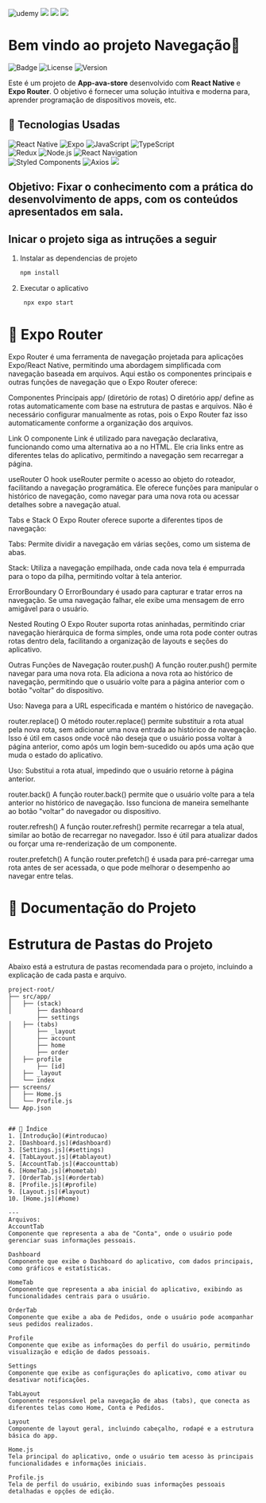 ![udemy](https://img.shields.io/badge/Udemy-EC5252?style=for-the-badge&logo=Udemy&logoColor=white)
![](https://img.shields.io/badge/Instagram-E4405F?style=for-the-badge&logo=instagram&logoColor=white)
![](https://img.shields.io/badge/YouTube-FF0000?style=for-the-badge&logo=youtube&logoColor=white)
![](https://img.shields.io/badge/Discord-7289DA?style=for-the-badge&logo=discord&logoColor=white)

# Bem vindo ao projeto Navegação👋

![Badge](https://img.shields.io/badge/Status-Ativo-brightgreen) ![License](https://img.shields.io/badge/License-MIT-blue) ![Version](https://img.shields.io/badge/Version-1.0.0-lightgrey)

Este é um projeto de **App-ava-store** desenvolvido com **React Native** e **Expo Router**. O objetivo é fornecer uma solução intuitiva e moderna para, aprender programação de dispositivos moveis, etc.

## 🚀 Tecnologias Usadas

![React Native](https://img.shields.io/badge/React_Native-00B0FF?style=for-the-badge&logo=react&logoColor=white) ![Expo](https://img.shields.io/badge/Expo-000020?style=for-the-badge&logo=expo&logoColor=white) ![JavaScript](https://img.shields.io/badge/JavaScript-F7DF1E?style=for-the-badge&logo=javascript&logoColor=black)
![TypeScript](https://img.shields.io/badge/TypeScript-3178C6?style=for-the-badge&logo=typescript&logoColor=white)  
![Redux](https://img.shields.io/badge/Redux-764ABC?style=for-the-badge&logo=redux&logoColor=white) ![Node.js](https://img.shields.io/badge/Node.js-339933?style=for-the-badge&logo=node.js&logoColor=white)
![React Navigation](https://img.shields.io/badge/React_Navigation-00B0FF?style=for-the-badge&logo=react&logoColor=white)  
![Styled Components](https://img.shields.io/badge/Styled_Components-DB7093?style=for-the-badge&logo=styled-components&logoColor=white) ![Axios](https://img.shields.io/badge/Axios-5A29E4?style=for-the-badge&logo=axios&logoColor=white)
![](https://img.shields.io/badge/Android-3DDC84?style=for-the-badge&logo=android&logoColor=white)

## Objetivo: Fixar o conhecimento com a prática do desenvolvimento de apps, com os conteúdos apresentados em sala.

## Inicar o projeto siga as intruções a seguir

1. Instalar as dependencias de projeto

   ```bash
   npm install
   ```

2. Executar o aplicativo

   ```bash
    npx expo start
   ```

# 📌 Expo Router

Expo Router é uma ferramenta de navegação projetada para aplicações Expo/React Native, permitindo uma abordagem simplificada com navegação baseada em arquivos. Aqui estão os componentes principais e outras funções de navegação que o Expo Router oferece:

Componentes Principais
app/ (diretório de rotas)
O diretório app/ define as rotas automaticamente com base na estrutura de pastas e arquivos. Não é necessário configurar manualmente as rotas, pois o Expo Router faz isso automaticamente conforme a organização dos arquivos.

Link
O componente Link é utilizado para navegação declarativa, funcionando como uma alternativa ao a no HTML. Ele cria links entre as diferentes telas do aplicativo, permitindo a navegação sem recarregar a página.

useRouter
O hook useRouter permite o acesso ao objeto do roteador, facilitando a navegação programática. Ele oferece funções para manipular o histórico de navegação, como navegar para uma nova rota ou acessar detalhes sobre a navegação atual.

Tabs e Stack
O Expo Router oferece suporte a diferentes tipos de navegação:

Tabs: Permite dividir a navegação em várias seções, como um sistema de abas.

Stack: Utiliza a navegação empilhada, onde cada nova tela é empurrada para o topo da pilha, permitindo voltar à tela anterior.

ErrorBoundary
O ErrorBoundary é usado para capturar e tratar erros na navegação. Se uma navegação falhar, ele exibe uma mensagem de erro amigável para o usuário.

Nested Routing
O Expo Router suporta rotas aninhadas, permitindo criar navegação hierárquica de forma simples, onde uma rota pode conter outras rotas dentro dela, facilitando a organização de layouts e seções do aplicativo.

Outras Funções de Navegação
router.push()
A função router.push() permite navegar para uma nova rota. Ela adiciona a nova rota ao histórico de navegação, permitindo que o usuário volte para a página anterior com o botão "voltar" do dispositivo.

Uso: Navega para a URL especificada e mantém o histórico de navegação.

router.replace()
O método router.replace() permite substituir a rota atual pela nova rota, sem adicionar uma nova entrada ao histórico de navegação. Isso é útil em casos onde você não deseja que o usuário possa voltar à página anterior, como após um login bem-sucedido ou após uma ação que muda o estado do aplicativo.

Uso: Substitui a rota atual, impedindo que o usuário retorne à página anterior.

router.back()
A função router.back() permite que o usuário volte para a tela anterior no histórico de navegação. Isso funciona de maneira semelhante ao botão "voltar" do navegador ou dispositivo.

router.refresh()
A função router.refresh() permite recarregar a tela atual, similar ao botão de recarregar no navegador. Isso é útil para atualizar dados ou forçar uma re-renderização de um componente.

router.prefetch()
A função router.prefetch() é usada para pré-carregar uma rota antes de ser acessada, o que pode melhorar o desempenho ao navegar entre telas.

# 📌 Documentação do Projeto

# Estrutura de Pastas do Projeto

Abaixo está a estrutura de pastas recomendada para o projeto, incluindo a explicação de cada pasta e arquivo.

```plaintext
project-root/
├── src/app/
│   ├── (stack)
│       ├── dashboard
        ├── settings
│   ├── (tabs)
│       ├── _layout
│       ├── account
│       ├── home
│       ├── order
│   ├── profile
│       ├── [id]
│   ├── _layout
│   └── index
├── screens/
│   ├── Home.js
│   └── Profile.js
└── App.json


## 📑 Índice
1. [Introdução](#introducao)
2. [Dashboard.js](#dashboard)
3. [Settings.js](#settings)
4. [TabLayout.js](#tablayout)
5. [AccountTab.js](#accounttab)
6. [HomeTab.js](#hometab)
7. [OrderTab.js](#ordertab)
8. [Profile.js](#profile)
9. [Layout.js](#layout)
10. [Home.js](#home)

---
Arquivos:
AccountTab
Componente que representa a aba de "Conta", onde o usuário pode gerenciar suas informações pessoais.

Dashboard
Componente que exibe o Dashboard do aplicativo, com dados principais, como gráficos e estatísticas.

HomeTab
Componente que representa a aba inicial do aplicativo, exibindo as funcionalidades centrais para o usuário.

OrderTab
Componente que exibe a aba de Pedidos, onde o usuário pode acompanhar seus pedidos realizados.

Profile
Componente que exibe as informações do perfil do usuário, permitindo visualização e edição de dados pessoais.

Settings
Componente que exibe as configurações do aplicativo, como ativar ou desativar notificações.

TabLayout
Componente responsável pela navegação de abas (tabs), que conecta as diferentes telas como Home, Conta e Pedidos.

Layout
Componente de layout geral, incluindo cabeçalho, rodapé e a estrutura básica do app.

Home.js
Tela principal do aplicativo, onde o usuário tem acesso às principais funcionalidades e informações iniciais.

Profile.js
Tela de perfil do usuário, exibindo suas informações pessoais detalhadas e opções de edição.
```
